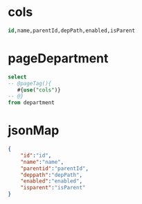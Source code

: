 cols
===
```sql
id,name,parentId,depPath,enabled,isParent
```


pageDepartment
===
```sql
select
-- @pageTag(){
   #{use("cols")}
-- @}
from department
```


jsonMap
===
```json
{
    "id":"id",
    "name":"name",
    "parentid":"parentId",
    "deppath":"depPath",
    "enabled":"enabled",
    "isparent":"isParent"
}
```